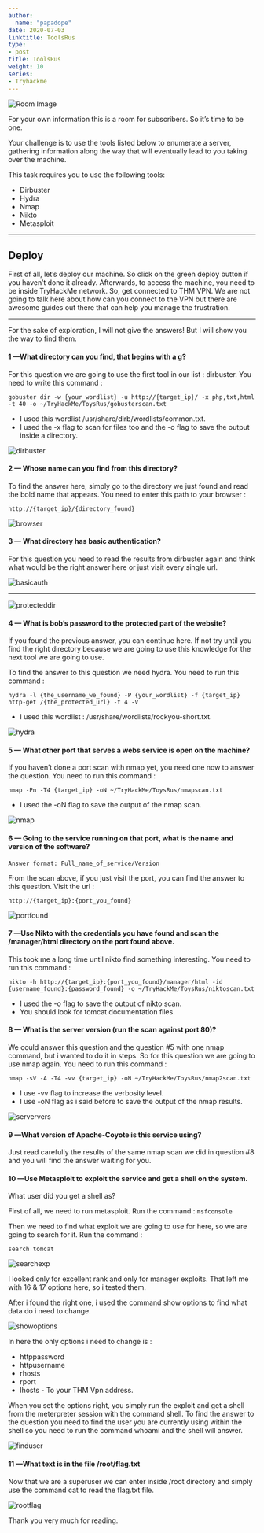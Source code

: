 ```yaml
---
author:
  name: "papadope"
date: 2020-07-03
linktitle: ToolsRus
type:
- post
title: ToolsRus
weight: 10
series:
- Tryhackme
---
```


![Room Image](/toolsrus/roomphoto.png)

For your own information this is a room for subscribers. So it’s time to be one.

Your challenge is to use the tools listed below to enumerate a server, gathering information along the way that will eventually lead to you taking over the machine.

This task requires you to use the following tools:

* Dirbuster
* Hydra
* Nmap
* Nikto
* Metasploit

---

## Deploy

First of all, let’s deploy our machine. So click on the green deploy button if you haven’t done it already. Afterwards, to access the machine, you need to be inside TryHackMe network. So, get connected to THM VPN. We are not going to talk here about how can you connect to the VPN but there are awesome guides out there that can help you manage the frustration.

---

For the sake of exploration, I will not give the answers! But I will show you the way to find them.

#### 1 —What directory can you find, that begins with a g?

For this question we are going to use the first tool in our list : dirbuster.
You need to write this command :

``gobuster dir -w {your_wordlist} -u http://{target_ip}/ -x php,txt,html -t 40 -o ~/TryHackMe/ToysRus/gobusterscan.txt``

* I used this wordlist /usr/share/dirb/wordlists/common.txt.
* I used the -x flag to scan for files too and the -o flag to save the output inside a directory.

![dirbuster](/toolsrus/finddir.jpeg)

#### 2 — Whose name can you find from this directory?

To find the answer here, simply go to the directory we just found and read the bold name that appears.
You need to enter this path to your browser :

``http://{target_ip}/{directory_found}``

![browser](/toolsrus/findname.jpeg)

#### 3 — What directory has basic authentication?

For this question you need to read the results from dirbuster again and think what would be the right answer here or just visit every single url.

![basicauth](/toolsrus/basicauth.jpeg)

---

![protecteddir](/toolsrus/protectedir.jpeg)

#### 4 — What is bob’s password to the protected part of the website?

If you found the previous answer, you can continue here. If not try until you find the right directory because we are going to use this knowledge for the next tool we are going to use.

To find the answer to this question we need hydra.
You need to run this command :

``hydra -l {the_username_we_found} -P {your_wordlist} -f {target_ip} http-get /{the_protected_url} -t 4 -V``

* I used this wordlist : /usr/share/wordlists/rockyou-short.txt.

![hydra](/toolsrus/hydra.jpeg)

#### 5 — What other port that serves a webs service is open on the machine?

If you haven’t done a port scan with nmap yet, you need one now to answer the question.
You need to run this command :

``nmap -Pn -T4 {target_ip} -oN ~/TryHackMe/ToysRus/nmapscan.txt``

* I used the -oN flag to save the output of the nmap scan.

![nmap](/toolsrus/nmap.jpeg)

#### 6 — Going to the service running on that port, what is the name and version of the software?

``Answer format: Full_name_of_service/Version``

From the scan above, if you just visit the port, you can find the answer to this question.
Visit the url :

``http://{target_ip}:{port_you_found}``

![portfound](/toolsrus/portfound.jpeg)

#### 7 —Use Nikto with the credentials you have found and scan the /manager/html directory on the port found above.

Τhis took me a long time until nikto find something interesting.
You need to run this command :

``nikto -h http://{target_ip}:{port_you_found}/manager/html -id {username_found}:{password_found} -o ~/TryHackMe/ToysRus/niktoscan.txt``

* I used the -o flag to save the output of nikto scan.
* You should look for tomcat documentation files.

#### 8 — What is the server version (run the scan against port 80)?

We could answer this question and the question #5 with one nmap command, but i wanted to do it in steps. So for this question we are going to use nmap again.
You need to run this command :

``nmap -sV -A -T4 -vv {target_ip} -oN ~/TryHackMe/ToysRus/nmap2scan.txt``

* I use -vv flag to increase the verbosity level.
* I use -oN flag as i said before to save the output of the nmap results.

![serververs](/toolsrus/serververs.jpeg)

#### 9 —What version of Apache-Coyote is this service using?

Just read carefully the results of the same nmap scan we did in question #8 and you will find the answer waiting for you.

#### 10 —Use Metasploit to exploit the service and get a shell on the system.
What user did you get a shell as?

First of all, we need to run metasploit. Run the command : ``msfconsole``

Then we need to find what exploit we are going to use for here, so we are going to search for it.
Run the command :

``search tomcat``

![searchexp](/toolsrus/searchexploit.png)

I looked only for excellent rank and only for manager exploits. That left me with 16 & 17 options here, so i tested them.

After i found the right one, i used the command show options to find what data do i need to change.

![showoptions](/toolsrus/showoptions.jpeg)

In here the only options i need to change is :

* httppassword
* httpusername
* rhosts
* rport
* lhosts - To your THM Vpn address.

When you set the options right, you simply run the exploit and get a shell from the meterpreter session with the command shell. To find the answer to the question you need to find the user you are currently using within the shell so you need to run the command whoami and the shell will answer.

![finduser](/toolsrus/finduser.jpeg)

#### 11 —What text is in the file /root/flag.txt

Now that we are a superuser we can enter inside /root directory and simply use the command cat to read the flag.txt file.

![rootflag](/toolsrus/flagtxt.jpeg)

Thank you very much for reading.


